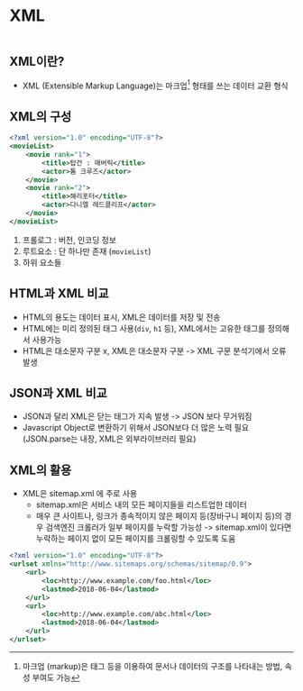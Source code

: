 # XML

```table-of-contents
```

##  XML이란?

- XML (Extensible Markup Language)는 마크업[^1] 형태를 쓰는 데이터 교환 형식

## XML의 구성 

```XML
<?xml version="1.0" encoding="UTF-8"?> 
<movieList>
	<movie rank="1">
		<title>탑건 : 매버릭</title>
		<actor>톰 크루즈</actor>
	</movie>
	<movie rank="2">
		<title>해리포터</title>
		<actor>다니엘 레드클리프</actor>
	</movie>	 
</movieList>
```

1. 프롤로그 : 버전, 인코딩 정보
2. 루트요소 : 단 하나만 존재 (`movieList`)
3. 하위 요소들


## HTML과 XML 비교

- HTML의 용도는 데이터 표시, XML은 데이터를 저장 및 전송
- HTML에는 미리 정의된 태그 사용(`div`, `h1` 등), XML에서는 고유한 태그를 정의해서 사용가능
- HTML은 대소문자 구분 x, XML은 대소문자 구분 -> XML 구문 분석기에서 오류 발생

## JSON과 XML 비교

- JSON과 달리 XML은 닫는 태그가 지속 발생 -> JSON 보다 무거워짐
- Javascript Object로 변환하기 위해서 JSON보다 더 많은 노력 필요 (JSON.parse는 내장, XML은 외부라이브러리 필요)


## XML의 활용

- XML은 sitemap.xml 에 주로 사용
	- sitemap.xml은 서비스 내의 모든 페이지들을 리스트업한 데이터
	- 매우 큰 사이트나, 링크가 종속적이지 않은 페이지 등(장바구니 페이지 등)의 경우 검색엔진 크롤러가 일부 페이지를 누락할 가능성 -> sitemap.xml이 있다면 누락하는 페이지 없이 모든 페이지를 크롤링할 수 있도록 도움
```XML
<?xml version="1.0" encoding="UTF-8"?>  
<urlset xmlns="http://www.sitemaps.org/schemas/sitemap/0.9">
	<url>
		<loc>http://www.example.com/foo.html</loc>
		<lastmod>2018-06-04</lastmod>
	</url> 
	<url>
		<loc>http://www.example.com/abc.html</loc>
		<lastmod>2018-06-04</lastmod>
	</url>
</urlset>
```

[^1]: 마크업 (markup)은 태그 등을 이용하여 문서나 데이터의 구조를 나타내는 방법, 속성 부여도 가능